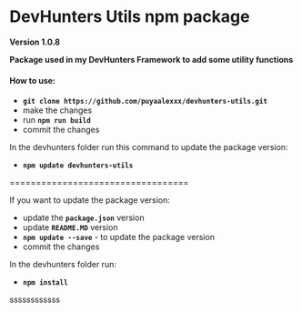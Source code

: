 # DevHunters Utils npm package
**Version 1.0.8**

**Package used in my DevHunters Framework to add some utility functions**

#### How to use:

- **`git clone https://github.com/puyaalexxx/devhunters-utils.git`**
- make the changes
- run **`npm run build`**
- commit the changes

 In the devhunters folder run this command to update the package version:
- **`npm update devhunters-utils`**

==================================

If you want to update the package version:
- update the **`package.json`** version
- update **`README.MD`** version
- **`npm update --save`** - to update the package version 
- commit the changes

 In the devhunters folder run:
- **`npm install`**

ssssssssssss
